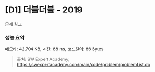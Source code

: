# [D1] 더블더블 - 2019 

[문제 링크](https://swexpertacademy.com/main/code/problem/problemDetail.do?contestProbId=AV5QDEX6AqwDFAUq) 

### 성능 요약

메모리: 42,704 KB, 시간: 88 ms, 코드길이: 86 Bytes



> 출처: SW Expert Academy, https://swexpertacademy.com/main/code/problem/problemList.do